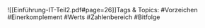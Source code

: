 
![[Einführung-IT-Teil2.pdf#page=26]]Tags & Topics:
   #Vorzeichen
   #Einerkomplement
   #Werts
   #Zahlenbereich
   #Bitfolge